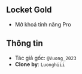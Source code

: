 
## Locket Gold
- Mở khoá tính năng Pro
## Thông tin 
- Tác giả gốc: `@Vuong_2023`
- **Clone by**: `Luonghiii`

